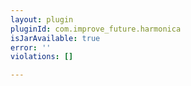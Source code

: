 ```yaml
---
layout: plugin
pluginId: com.improve_future.harmonica
isJarAvailable: true
error: ''
violations: []

---
```

